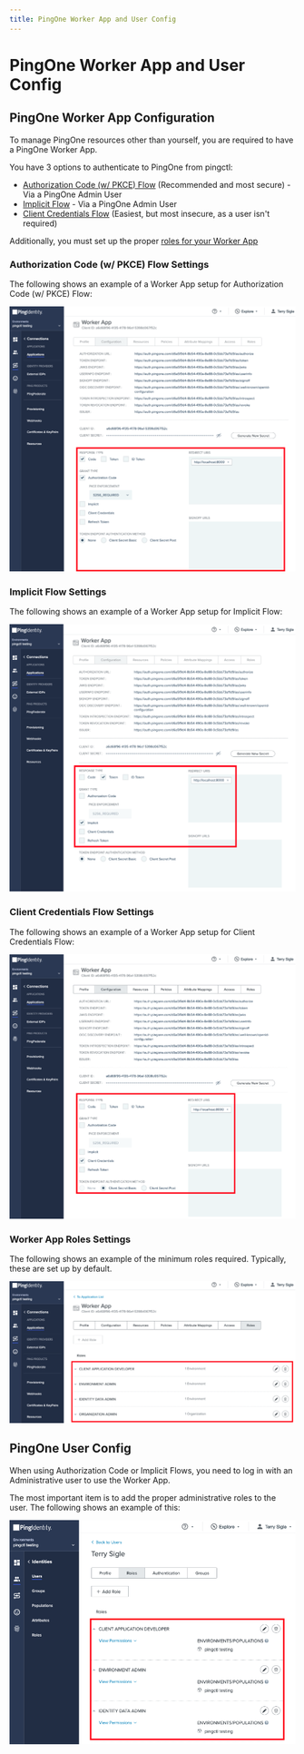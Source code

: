 ```yaml
---
title: PingOne Worker App and User Config
---
```


# PingOne Worker App and User Config

## PingOne Worker App Configuration

To manage PingOne resources other than yourself, you are required to have a PingOne Worker App.

You have 3 options to authenticate to PingOne from pingctl:

* [Authorization Code (w/ PKCE) Flow](#authorization-code-w-pkce-flow-settings) (Recommended and most secure) - Via a PingOne Admin User
* [Implicit Flow](#implicit-flow-settings) - Via a PingOne Admin User
* [Client Credentials Flow](#client-credentials-flow-settings) (Easiest, but most insecure, as a user isn't required)

Additionally, you must set up the proper [roles for your Worker App](#worker-app-roles-settings)

### Authorization Code (w/ PKCE) Flow Settings

The following shows an example of a Worker App setup for Authorization Code (w/ PKCE) Flow:

![](images/pingone-worker-app-authorization_code.png)

### Implicit Flow Settings

The following shows an example of a Worker App setup for Implicit Flow:

![](images/pingone-worker-app-implicit.png)

### Client Credentials Flow Settings

The following shows an example of a Worker App setup for Client Credentials Flow:

![](images/pingone-worker-app-client-credentials.png)

### Worker App Roles Settings

The following shows an example of the minimum roles required.  Typically, these are set up by default.

![](images/pingone-worker-app-roles.png)

## PingOne User Config

When using Authorization Code or Implicit Flows, you need to log in with an Administrative user to use the
Worker App.

The most important item is to add the proper administrative roles to the user.  The following shows
an example of this:

![](images/pingone-user-roles.png)